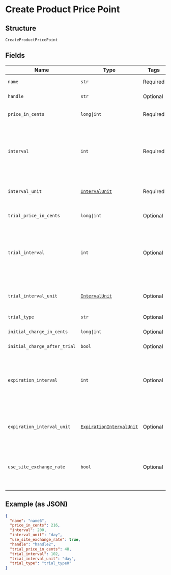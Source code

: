 
# Create Product Price Point

## Structure

`CreateProductPricePoint`

## Fields

| Name | Type | Tags | Description |
|  --- | --- | --- | --- |
| `name` | `str` | Required | The product price point name |
| `handle` | `str` | Optional | The product price point API handle |
| `price_in_cents` | `long\|int` | Required | The product price point price, in integer cents |
| `interval` | `int` | Required | The numerical interval. i.e. an interval of ‘30’ coupled with an interval_unit of day would mean this product price point would renew every 30 days |
| `interval_unit` | [`IntervalUnit`](../../doc/models/interval-unit.md) | Required | A string representing the interval unit for this product price point, either month or day |
| `trial_price_in_cents` | `long\|int` | Optional | The product price point trial price, in integer cents |
| `trial_interval` | `int` | Optional | The numerical trial interval. i.e. an interval of ‘30’ coupled with a trial_interval_unit of day would mean this product price point trial would last 30 days. |
| `trial_interval_unit` | [`IntervalUnit`](../../doc/models/interval-unit.md) | Optional | A string representing the trial interval unit for this product price point, either month or day |
| `trial_type` | `str` | Optional | - |
| `initial_charge_in_cents` | `long\|int` | Optional | The product price point initial charge, in integer cents |
| `initial_charge_after_trial` | `bool` | Optional | - |
| `expiration_interval` | `int` | Optional | The numerical expiration interval. i.e. an expiration_interval of ‘30’ coupled with an expiration_interval_unit of day would mean this product price point would expire after 30 days. |
| `expiration_interval_unit` | [`ExpirationIntervalUnit`](../../doc/models/expiration-interval-unit.md) | Optional | A string representing the expiration interval unit for this product price point, either month, day or never |
| `use_site_exchange_rate` | `bool` | Optional | Whether or not to use the site's exchange rate or define your own pricing when your site has multiple currencies defined.<br>**Default**: `True` |

## Example (as JSON)

```json
{
  "name": "name6",
  "price_in_cents": 216,
  "interval": 200,
  "interval_unit": "day",
  "use_site_exchange_rate": true,
  "handle": "handle2",
  "trial_price_in_cents": 48,
  "trial_interval": 102,
  "trial_interval_unit": "day",
  "trial_type": "trial_type0"
}
```

